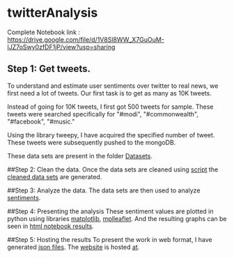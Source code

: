 # twitterAnalysis

Complete Notebook link : https://drive.google.com/file/d/1V8Sl8WW_X7GuOuM-lJZ7oSwy0zfDF1jP/view?usp=sharing


## Step 1: Get tweets.

To understand and estimate user sentiments over twitter to real news, we first need a lot of tweets. Our first task is to get as many as 10K tweets. 

Instead of going for 10K tweets, I first got 500 tweets for sample. These tweets were searched specifically for "#modi", "#commonwealth", "#facebook", "#music."

Using the library tweepy, I have acquired the specified number of tweet. These tweets were subsequently pushed to the mongoDB. 

These data sets are present in the folder [Datasets](https://github.com/chyvn/tweetAnalysis/tree/master/DataSets).


##Step 2: Clean the data.
Once the data sets are cleaned using [script](https://github.com/chyvn/tweetAnalysis/blob/master/Scripts/cleaning_new.py) the [cleaned data sets](https://github.com/chyvn/tweetAnalysis/tree/master/DataSets) are generated.


##Step 3: Analyze the data.
The data sets are then used to analyze [sentiments](https://github.com/chyvn/tweetAnalysis/blob/master/Scripts/results.py). 

##Step 4: Presenting the analysis
These sentiment values are plotted in python using libraries [matplotlib](https://matplotlib.org/), [mplleaflet](https://github.com/jwass/mplleaflet). And the resulting graphs can be seen in [html notebook results](https://github.com/chyvn/tweetAnalysis/tree/master/Outputs/NotebooksHtml).

##Step 5: Hosting the results
To present the work in web format, I have generated [json files](https://github.com/chyvn/tweetAnalysis/blob/master/Outputs/output.json). The [website]() is hosted [at]().
